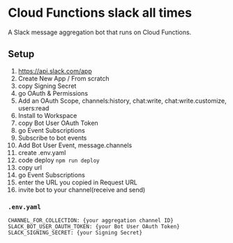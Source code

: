 # Cloud Functions slack all times

A Slack message aggregation bot that runs on Cloud Functions.
## Setup

1. https://api.slack.com/app
2. Create New App / From scratch
3. copy Signing Secret
4. go OAuth & Permissions
5. Add an OAuth Scope, channels:history, chat:write, chat:write.customize, users:read
6. Install to Workspace
7. copy Bot User OAuth Token
8. go Event Subscriptions
9. Subscribe to bot events
10. Add Bot User Event, message.channels
11. create .env.yaml
12. code deploy `npm run deploy`
13. copy url
14. go Event Subscriptions
15. enter the URL you copied in Request URL
16. invite bot to your channel(receive and send)

### `.env.yaml`

```
CHANNEL_FOR_COLLECTION: {your aggregation channel ID}
SLACK_BOT_USER_OAUTH_TOKEN: {your Bot User OAuth Token}
SLACK_SIGNING_SECRET: {your Signing Secret}
```
